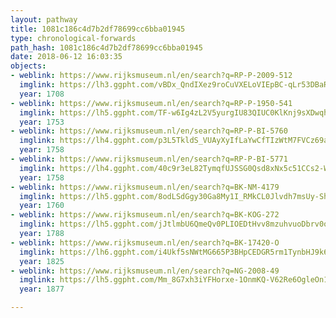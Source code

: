 ```yaml
---
layout: pathway
title: 1081c186c4d7b2df78699cc6bba01945
type: chronological-forwards
path_hash: 1081c186c4d7b2df78699cc6bba01945
date: 2018-06-12 16:03:35
objects:
- weblink: https://www.rijksmuseum.nl/en/search?q=RP-P-2009-512
  imglink: https://lh3.ggpht.com/vBDx_QndIXez9roCuVXELoVIEpBC-qLr53DBaRQdRwr13kRC4aeYqJzJ47vy6BQbM07zvwSH54gRy5E21Kv5yIBqS_Fm=s200
  year: 1708
- weblink: https://www.rijksmuseum.nl/en/search?q=RP-P-1950-541
  imglink: https://lh5.ggpht.com/TF-w6Ig4zL2V5yurgIU83QIUC0KlKnj9sXDwqhWYhjg8LJFQq7wJdYVzoheiNDz66rNtSXqQhW1MmyUw3dNyrs98ldU=s200
  year: 1753
- weblink: https://www.rijksmuseum.nl/en/search?q=RP-P-BI-5760
  imglink: https://lh4.ggpht.com/p3L5TkldS_VUAyXyIfLaYwCfTIzWtM7FVCz69afBZxlout0NOeMZSNx0y1XndFRd8usc7vobCs-nqchoGumngAzzF2I=s200
  year: 1758
- weblink: https://www.rijksmuseum.nl/en/search?q=RP-P-BI-5771
  imglink: https://lh4.ggpht.com/40c9r3eL82TymqfUJSSG0Qsd8xNx5c51CCs2-WLOprGTmCl_Nnd506hN5unwSFJ18m75bDnQsICNllkDluIUohM0jw=s200
  year: 1758
- weblink: https://www.rijksmuseum.nl/en/search?q=BK-NM-4179
  imglink: https://lh5.ggpht.com/8odLSdGgy30Ga8My1I_RMkCL0Jlvdh7msUy-ShiiFDG0HoeuGK9OEAfGepO923MKVHKNED-Tk14_g0N3XcNSzcAI6g=s200
  year: 1760
- weblink: https://www.rijksmuseum.nl/en/search?q=BK-KOG-272
  imglink: https://lh5.ggpht.com/jJtlmbU6QmeQv0PLIOEDtHvv8mzuhvuoDbrv0o191AFZcrBO86WqsidWZGKJwm6EFg33V7CM4meeqf9wqw46JhzJkY9K=s200
  year: 1788
- weblink: https://www.rijksmuseum.nl/en/search?q=BK-17420-O
  imglink: https://lh6.ggpht.com/i4Ukf5sNWtMG665P3BHpCEDGR5rm1TynbHJ9k6R9dHytm6kR3LI6EzS67A3FsV5ObKyPTdGHpaF5Rgr3_a5fP4vopw=s200
  year: 1825
- weblink: https://www.rijksmuseum.nl/en/search?q=NG-2008-49
  imglink: https://lh5.ggpht.com/Mm_8G7xh3iYFHorxe-1OnmKQ-V62Re6OgleOn1zBmBlMF71zClpSuV5qQ6NqNe1VLrboMlG-uYlEOpPA-rfX2sRVtO0=s200
  year: 1877

---
```

